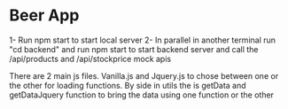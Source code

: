 # Beer App

1- Run npm start to start local server
2- In parallel in another terminal run "cd backend" and run npm start to start backend server and call the /api/products and /api/stockprice mock apis

There are 2 main js files. Vanilla.js and Jquery.js to chose between one or the other for loading functions. By side in utils the is getData and getDataJquery function
to bring the data using one function or the other